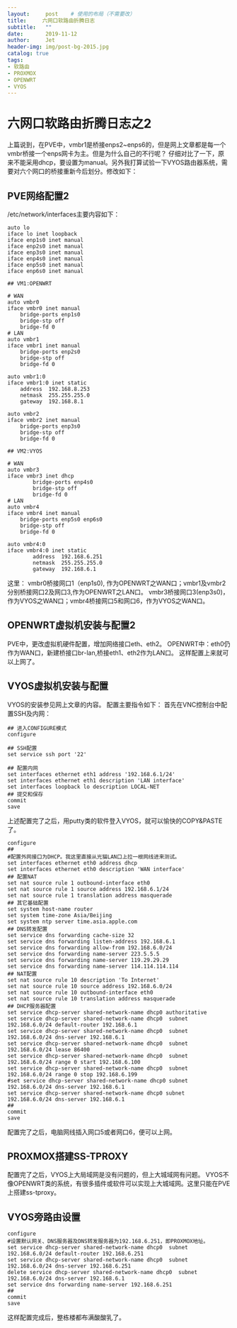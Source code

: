 ```yaml
---
layout:     post	# 使用的布局（不需要改）
title:     六网口软路由折腾日志
subtitle:   ""
date:       2019-11-12
author:     Jet
header-img: img/post-bg-2015.jpg
catalog: true
tags: 
- 软路由
- PROXMOX
- OPENWRT
- VYOS
---
```

# 六网口软路由折腾日志之2
上篇说到，在PVE中，vmbr1是桥接enps2~enps6的，但是网上文章都是每一个vmbr桥接一个enps网卡为主。但是为什么自己的不行呢？
仔细对比了一下，原来不能采用dhcp，要设置为manual。另外我打算试验一下VYOS路由器系统，需要对六个网口的桥接重新今后划分。修改如下：
## PVE网络配置2
/etc/network/interfaces主要内容如下：
```
auto lo
iface lo inet loopback
iface enp1s0 inet manual
iface enp2s0 inet manual
iface enp3s0 inet manual
iface enp4s0 inet manual
iface enp5s0 inet manual
iface enp6s0 inet manual

## VM1:OPENWRT

# WAN
auto vmbr0
iface vmbr0 inet manual
	bridge-ports enp1s0
	bridge-stp off
	bridge-fd 0
# LAN
auto vmbr1
iface vmbr1 inet manual
	bridge-ports enp2s0
	bridge-stp off
	bridge-fd 0

auto vmbr1:0
iface vmbr1:0 inet static
	address  192.168.8.253
	netmask  255.255.255.0
	gateway  192.168.8.1

auto vmbr2
iface vmbr2 inet manual
	bridge-ports enp3s0
	bridge-stp off
	bridge-fd 0

## VM2:VYOS

# WAN
auto vmbr3
iface vmbr3 inet dhcp
        bridge-ports enp4s0
        bridge-stp off
        bridge-fd 0
# LAN
auto vmbr4
iface vmbr4 inet manual
	bridge-ports enp5s0 enp6s0
	bridge-stp off
	bridge-fd 0

auto vmbr4:0
iface vmbr4:0 inet static
        address  192.168.6.251
        netmask  255.255.255.0
        gateway  192.168.6.1

```

这里：
vmbr0桥接网口1（enp1s0), 作为OPENWRT之WAN口；vmbr1及vmbr2分别桥接网口2及网口3,作为OPENWRT之LAN口。
vmbr3桥接网口3(enp3s0)，作为VYOS之WAN口；vmbr4桥接网口5和网口6，作为VYOS之WAN口。

## OPENWRT虚拟机安装与配置2
PVE中，更改虚拟机硬件配置，增加网络接口eth、eth2。
OPENWRT中：eth0仍作为WAN口，新建桥接口br-lan,桥接eth1、eth2作为LAN口。
这样配置上来就可以上网了。

## VYOS虚拟机安装与配置
VYOS的安装参见网上文章的内容。
配置主要指令如下：
首先在VNC控制台中配置SSH及内网：
```
## 进入CONFIGURE模式
configure

## SSH配置
set service ssh port '22'

## 配置内网
set interfaces ethernet eth1 address '192.168.6.1/24'
set interfaces ethernet eth1 description 'LAN interface'
set interfaces loopback lo description LOCAL-NET
## 提交和保存
commit
save
```
上述配置完了之后，用putty类的软件登入VYOS，就可以愉快的COPY&PASTE了。
```
configure
## 
#配置外网接口为DHCP。我这里直接从光猫LAN口上拉一根网线进来测试。
set interfaces ethernet eth0 address dhcp
set interfaces ethernet eth0 description 'WAN interface'
## 配置NAT
set nat source rule 1 outbound-interface eth0
set nat source rule 1 source address 192.168.6.1/24
set nat source rule 1 translation address masquerade
## 其它基础配置
set system host-name router
set system time-zone Asia/Beijing
set system ntp server time.asia.apple.com
## DNS转发配置
set service dns forwarding cache-size 32
set service dns forwarding listen-address 192.168.6.1
set service dns forwarding allow-from 192.168.6.0/24
set service dns forwarding name-server 223.5.5.5
set service dns forwarding name-server 119.29.29.29
set service dns forwarding name-server 114.114.114.114
## NAT配置
set nat source rule 10 description 'To Internet'
set nat source rule 10 source address 192.168.6.0/24
set nat source rule 10 outbound-interface eth0
set nat source rule 10 translation address masquerade
## DHCP服务器配置
set service dhcp-server shared-network-name dhcp0 authoritative
set service dhcp-server shared-network-name dhcp0  subnet 192.168.6.0/24 default-router 192.168.6.1
set service dhcp-server shared-network-name dhcp0  subnet 192.168.6.0/24 dns-server 192.168.6.1
set service dhcp-server shared-network-name dhcp0  subnet 192.168.6.0/24 lease 86400
set service dhcp-server shared-network-name dhcp0  subnet 192.168.6.0/24 range 0 start 192.168.6.100
set service dhcp-server shared-network-name dhcp0  subnet 192.168.6.0/24 range 0 stop 192.168.6.199
#set service dhcp-server shared-network-name dhcp0 subnet 192.168.6.0/24 dns-server 192.168.6.1
set service dhcp-server shared-network-name dhcp0 subnet 192.168.6.0/24 dns-server 192.168.6.1
##
commit
save
```
配置完了之后，电脑网线插入网口5或者网口6，便可以上网。
## PROXMOX搭建SS-TPROXY
配置完了之后，VYOS上大局域网是没有问题的，但上大城域网有问题。
VYOS不像OPENWRT类的系统，有很多插件或软件可以实现上大城域网。这里只能在PVE上搭建ss-tproxy。
## VYOS旁路由设置
```
configure
#设置默认网关、DNS服务器及DNS转发服务器为192.168.6.251，即PROXMOX地址。
set service dhcp-server shared-network-name dhcp0  subnet 192.168.6.0/24 default-router 192.168.6.251
set service dhcp-server shared-network-name dhcp0  subnet 192.168.6.0/24 dns-server 192.168.6.251
delete service dhcp-server shared-network-name dhcp0  subnet 192.168.6.0/24 dns-server 192.168.6.1
set service dns forwarding name-server 192.168.6.251
##
commit
save
```
这样配置完成后，整栋楼都布满酸酸乳了。
